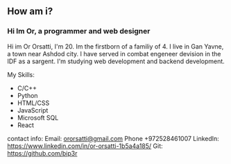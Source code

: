## How am i?

### Hi Im Or, a programmer and web designer

Hi im Or Orsatti, I'm 20. Im the firstborn of a familiy of 4.
I live in Gan Yavne, a town near Ashdod city.
I have served in combat engeneer devision in the IDF as a sargent.
I'm studying web development and backend development.

My Skills:

-   C/C++
-   Python
-   HTML/CSS
-   JavaScript
-   Microsoft SQL
-   React

contact info:
Email: ororsatti@gmail.com
Phone +972528461007
LinkedIn: https://www.linkedin.com/in/or-orsatti-1b5a4a185/
Git: https://github.com/bip3r
